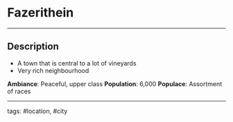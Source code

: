 # Fazerithein
---

## Description
- A town that is central to a lot of vineyards
- Very rich neighbourhood
    
**Ambiance**: Peaceful, upper class
 **Population**: 6,000
 **Populace**: Assortment of races
 
---
tags: #location, #city